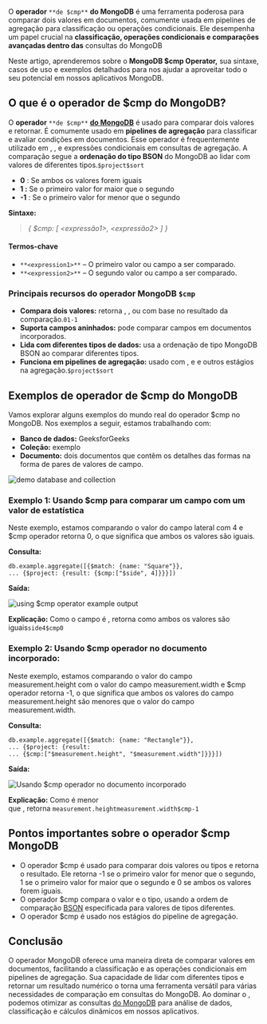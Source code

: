 O **operador** `**de $cmp**` **do MongoDB** é uma ferramenta poderosa para comparar dois valores em documentos, comumente usada em pipelines de agregação para classificação ou operações condicionais. Ele desempenha um papel crucial na **classificação, operações condicionais e comparações avançadas dentro das** consultas do MongoDB

Neste artigo, aprenderemos sobre o **MongoDB $cmp Operator,** sua sintaxe, casos de uso e exemplos detalhados para nos ajudar a aproveitar todo o seu potencial em nossos aplicativos MongoDB.

## O que é o operador de $cmp do MongoDB?

O **operador** `**de $cmp**` **[do MongoDB](https://www.geeksforgeeks.org/mongodb-tutorial/)** é usado para comparar dois valores e retornar. É comumente usado em **pipelines de agregação** para classificar e avaliar condições em documentos. Esse operador é frequentemente utilizado em , , e expressões condicionais em consultas de agregação. A comparação segue a **ordenação do tipo BSON** do MongoDB ao lidar com valores de diferentes tipos.`$project$sort`

- **0** : Se ambos os valores forem iguais
- **1 :** Se o primeiro valor for maior que o segundo
- **-1** : Se o primeiro valor for menor que o segundo

**Sintaxe:**

> _{ $cmp: [ <expressão1>, <expressão2> ] }_

#### Termos-chave

- `**<expression1>**` – O primeiro valor ou campo a ser comparado.
- `**<expression2>**` – O segundo valor ou campo a ser comparado.

### Principais recursos do operador MongoDB `$cmp`

- **Compara dois valores:** retorna , , ou com base no resultado da comparação.`01-1`
- **Suporta campos aninhados:** pode comparar campos em documentos incorporados.
- **Lida com diferentes tipos de dados:** usa a ordenação de tipo MongoDB BSON ao comparar diferentes tipos.
- **Funciona em pipelines de agregação:** usado com , e e outros estágios na agregação.`$project$sort`

## **Exemplos de operador de $cmp do MongoDB**

Vamos explorar alguns exemplos do mundo real do operador $cmp no MongoDB. Nos exemplos a seguir, estamos trabalhando com:

- **Banco de dados:** GeeksforGeeks
- **Coleção:** exemplo
- **Documento:** dois documentos que contêm os detalhes das formas na forma de pares de valores de campo.

![demo database and collection](https://media.geeksforgeeks.org/wp-content/uploads/20200726182012/cmpdatabase-660x343.jpg)

### **Exemplo 1: Usando $cmp para comparar um campo com um valor de estatística**

Neste exemplo, estamos comparando o valor do campo lateral com 4 e $cmp operador retorna 0, o que significa que ambos os valores são iguais.

**Consulta:**

```
db.example.aggregate([{$match: {name: "Square"}},
... {$project: {result: {$cmp:["$side", 4]}}}])
```

**Saída:**

![using $cmp operator example output](https://media.geeksforgeeks.org/wp-content/uploads/20200726182035/cmpexample1-660x166.jpg)

**Explicação:** Como o campo é , retorna como ambos os valores são iguais`side4$cmp0`

### **Exemplo 2: Usando $cmp operador no documento incorporado:**

Neste exemplo, estamos comparando o valor do campo measurement.height com o valor do campo measurement.width e $cmp operador retorna -1, o que significa que ambos os valores do campo measurement.height são menores que o valor do campo measurement.width.

**Consulta:**

```
db.example.aggregate([{$match: {name: "Rectangle"}},
... {$project: {result:
... {$cmp:["$measurement.height", "$measurement.width"]}}}])
```

**Saída:**

![Usando $cmp operador no documento incorporado](https://media.geeksforgeeks.org/wp-content/uploads/20200726182120/cmpexample2-660x177.jpg)

**Explicação:** Como é menor que , retorna `measurement.heightmeasurement.width$cmp-1`

## Pontos importantes sobre o operador $cmp MongoDB

- O operador $cmp é usado para comparar dois valores ou tipos e retorna o resultado. Ele retorna -1 se o primeiro valor for menor que o segundo, 1 se o primeiro valor for maior que o segundo e 0 se ambos os valores forem iguais.
- O operador $cmp compara o valor e o tipo, usando a ordem de comparação [BSON](https://www.geeksforgeeks.org/what-is-bson/) especificada para valores de tipos diferentes.
- O operador $cmp é usado nos estágios do pipeline de agregação.

## Conclusão

O operador MongoDB oferece uma maneira direta de comparar valores em documentos, facilitando a classificação e as operações condicionais em pipelines de agregação. Sua capacidade de lidar com diferentes tipos e retornar um resultado numérico o torna uma ferramenta versátil para várias necessidades de comparação em consultas do MongoDB. Ao dominar o , podemos otimizar as consultas [do MongoDB](https://www.geeksforgeeks.org/mongodb-an-introduction/) para análise de dados, classificação e cálculos dinâmicos em nossos aplicativos.
